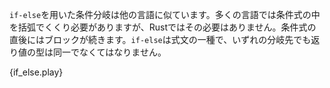 <!--- Branching with `if`-`else` is similar to other languages. Unlike many of them, --->
<!--- the boolean condition doesn't need to be surrounded by parentheses, and each --->
<!--- condition is followed by a block. `if`-`else` conditionals are expressions, --->
<!--- and, all branches must return the same type. --->
`if-else`を用いた条件分岐は他の言語に似ています。多くの言語では条件式の中を括弧でくくり必要がありますが、Rustではその必要はありません。条件式の直後にはブロックが続きます。`if-else`は式文の一種で、いずれの分岐先でも返り値の型は同一でなくてはなりません。

{if_else.play}
